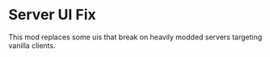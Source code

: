 # Server UI Fix

This mod replaces some uis that break on heavily modded servers targeting vanilla clients.